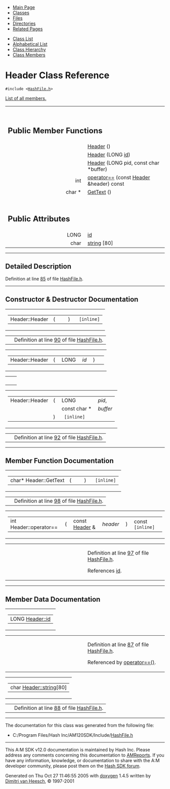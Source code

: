 <div class="tabs">

- [Main Page](index.md)
- <span id="current">[Classes](annotated.md)</span>
- [Files](files.md)
- [Directories](dirs.md)
- [Related Pages](pages.md)

</div>

<div class="tabs">

- [Class List](annotated.md)
- [Alphabetical List](classes.md)
- [Class Hierarchy](hierarchy.md)
- [Class Members](functions.md)

</div>

# Header Class Reference

`#include <`<a href="HashFile_8h-source.md" class="el"><code>HashFile.h</code></a>`>`

[List of all members.](classHeader-members.md)

<table data-border="0" data-cellpadding="0" data-cellspacing="0">
<colgroup>
<col style="width: 50%" />
<col style="width: 50%" />
</colgroup>
<tbody>
<tr>
<td></td>
<td></td>
</tr>
<tr>
<td colspan="2"><br />
&#10;<h2 id="public-member-functions">Public Member Functions</h2></td>
</tr>
<tr>
<td class="memItemLeft" style="text-align: right;" data-nowrap="" data-valign="top"> </td>
<td class="memItemRight" data-valign="bottom"><a href="classHeader.md#777f199c02d671d60e29181666913b75" class="el">Header</a> ()</td>
</tr>
<tr>
<td class="memItemLeft" style="text-align: right;" data-nowrap="" data-valign="top"> </td>
<td class="memItemRight" data-valign="bottom"><a href="classHeader.md#1e9a538b55239c160c7e173263b495a2" class="el">Header</a> (LONG <a href="classHeader.md#b80bb7740288fda1f201890375a60c8f" class="el">id</a>)</td>
</tr>
<tr>
<td class="memItemLeft" style="text-align: right;" data-nowrap="" data-valign="top"> </td>
<td class="memItemRight" data-valign="bottom"><a href="classHeader.md#7e1e47cef747dbe40e11c0e9977e9284" class="el">Header</a> (LONG pid, const char *buffer)</td>
</tr>
<tr>
<td class="memItemLeft" style="text-align: right;" data-nowrap="" data-valign="top">int </td>
<td class="memItemRight" data-valign="bottom"><a href="classHeader.md#c1a8934b07635d2b1a44825b566c2bac" class="el">operator==</a> (const <a href="classHeader.md" class="el">Header</a> &amp;header) const</td>
</tr>
<tr>
<td class="memItemLeft" style="text-align: right;" data-nowrap="" data-valign="top">char * </td>
<td class="memItemRight" data-valign="bottom"><a href="classHeader.md#59cee462c5e06d883260d21037a3ebd7" class="el">GetText</a> ()</td>
</tr>
<tr>
<td colspan="2"><br />
&#10;<h2 id="public-attributes">Public Attributes</h2></td>
</tr>
<tr>
<td class="memItemLeft" style="text-align: right;" data-nowrap="" data-valign="top">LONG </td>
<td class="memItemRight" data-valign="bottom"><a href="classHeader.md#b80bb7740288fda1f201890375a60c8f" class="el">id</a></td>
</tr>
<tr>
<td class="memItemLeft" style="text-align: right;" data-nowrap="" data-valign="top">char </td>
<td class="memItemRight" data-valign="bottom"><a href="classHeader.md#db24aa3dd51cdbac058c4ac7e2be395c" class="el">string</a> [80]</td>
</tr>
</tbody>
</table>

------------------------------------------------------------------------

<span id="_details"></span>

## Detailed Description

Definition at line <a href="HashFile_8h-source.md#l00085" class="el">85</a> of file <a href="HashFile_8h-source.md" class="el">HashFile.h</a>.

------------------------------------------------------------------------

## Constructor & Destructor Documentation

<span id="777f199c02d671d60e29181666913b75" class="anchor"></span>

<table class="mdTable" data-cellpadding="2" data-cellspacing="0">
<colgroup>
<col style="width: 100%" />
</colgroup>
<tbody>
<tr>
<td class="mdRow"><table data-cellpadding="0" data-cellspacing="0" data-border="0">
<tbody>
<tr>
<td class="md" data-nowrap="" data-valign="top">Header::Header</td>
<td class="md" data-valign="top">( </td>
<td class="mdname1" data-valign="top" data-nowrap=""></td>
<td class="md" data-valign="top"> ) </td>
<td class="md" data-nowrap=""><code> [inline]</code></td>
</tr>
</tbody>
</table></td>
</tr>
</tbody>
</table>

|  |  |
|----|----|
|   | Definition at line <a href="HashFile_8h-source.md#l00090" class="el">90</a> of file <a href="HashFile_8h-source.md" class="el">HashFile.h</a>. |

<span id="1e9a538b55239c160c7e173263b495a2" class="anchor"></span>

<table class="mdTable" data-cellpadding="2" data-cellspacing="0">
<colgroup>
<col style="width: 100%" />
</colgroup>
<tbody>
<tr>
<td class="mdRow"><table data-cellpadding="0" data-cellspacing="0" data-border="0">
<tbody>
<tr>
<td class="md" data-nowrap="" data-valign="top">Header::Header</td>
<td class="md" data-valign="top">( </td>
<td class="md" data-nowrap="" data-valign="top">LONG </td>
<td class="mdname1" data-valign="top" data-nowrap=""><em>id</em></td>
<td class="md" data-valign="top"> ) </td>
<td class="md" data-nowrap=""></td>
</tr>
</tbody>
</table></td>
</tr>
</tbody>
</table>

|     |     |
|-----|-----|
|     |     |

<span id="7e1e47cef747dbe40e11c0e9977e9284" class="anchor"></span>

<table class="mdTable" data-cellpadding="2" data-cellspacing="0">
<colgroup>
<col style="width: 100%" />
</colgroup>
<tbody>
<tr>
<td class="mdRow"><table data-cellpadding="0" data-cellspacing="0" data-border="0">
<tbody>
<tr>
<td class="md" data-nowrap="" data-valign="top">Header::Header</td>
<td class="md" data-valign="top">( </td>
<td class="md" data-nowrap="" data-valign="top">LONG </td>
<td class="mdname" data-nowrap=""><em>pid</em>,</td>
</tr>
<tr>
<td class="md" style="text-align: right;" data-nowrap=""></td>
<td class="md"></td>
<td class="md" data-nowrap="">const char * </td>
<td class="mdname" data-nowrap=""><em>buffer</em></td>
</tr>
<tr>
<td class="md"></td>
<td class="md">) </td>
<td colspan="2" class="md"><code> [inline]</code></td>
</tr>
</tbody>
</table></td>
</tr>
</tbody>
</table>

|  |  |
|----|----|
|   | Definition at line <a href="HashFile_8h-source.md#l00092" class="el">92</a> of file <a href="HashFile_8h-source.md" class="el">HashFile.h</a>. |

------------------------------------------------------------------------

## Member Function Documentation

<span id="59cee462c5e06d883260d21037a3ebd7" class="anchor"></span>

<table class="mdTable" data-cellpadding="2" data-cellspacing="0">
<colgroup>
<col style="width: 100%" />
</colgroup>
<tbody>
<tr>
<td class="mdRow"><table data-cellpadding="0" data-cellspacing="0" data-border="0">
<tbody>
<tr>
<td class="md" data-nowrap="" data-valign="top">char* Header::GetText</td>
<td class="md" data-valign="top">( </td>
<td class="mdname1" data-valign="top" data-nowrap=""></td>
<td class="md" data-valign="top"> ) </td>
<td class="md" data-nowrap=""><code> [inline]</code></td>
</tr>
</tbody>
</table></td>
</tr>
</tbody>
</table>

|  |  |
|----|----|
|   | Definition at line <a href="HashFile_8h-source.md#l00098" class="el">98</a> of file <a href="HashFile_8h-source.md" class="el">HashFile.h</a>. |

<span id="c1a8934b07635d2b1a44825b566c2bac" class="anchor"></span>

<table class="mdTable" data-cellpadding="2" data-cellspacing="0">
<colgroup>
<col style="width: 100%" />
</colgroup>
<tbody>
<tr>
<td class="mdRow"><table data-cellpadding="0" data-cellspacing="0" data-border="0">
<tbody>
<tr>
<td class="md" data-nowrap="" data-valign="top">int Header::operator==</td>
<td class="md" data-valign="top">( </td>
<td class="md" data-nowrap="" data-valign="top">const <a href="classHeader.md" class="el">Header</a> &amp; </td>
<td class="mdname1" data-valign="top" data-nowrap=""><em>header</em></td>
<td class="md" data-valign="top"> ) </td>
<td class="md" data-nowrap="">const<code> [inline]</code></td>
</tr>
</tbody>
</table></td>
</tr>
</tbody>
</table>

<table data-cellspacing="5" data-cellpadding="0" data-border="0">
<colgroup>
<col style="width: 50%" />
<col style="width: 50%" />
</colgroup>
<tbody>
<tr>
<td> </td>
<td><p>Definition at line <a href="HashFile_8h-source.md#l00097" class="el">97</a> of file <a href="HashFile_8h-source.md" class="el">HashFile.h</a>.</p>
<p>References <a href="HashFile_8h-source.md#l00087" class="el">id</a>.</p></td>
</tr>
</tbody>
</table>

------------------------------------------------------------------------

## Member Data Documentation

<span id="b80bb7740288fda1f201890375a60c8f" class="anchor"></span>

<table class="mdTable" data-cellpadding="2" data-cellspacing="0">
<colgroup>
<col style="width: 100%" />
</colgroup>
<tbody>
<tr>
<td class="mdRow"><table data-cellpadding="0" data-cellspacing="0" data-border="0">
<tbody>
<tr>
<td class="md" data-nowrap="" data-valign="top">LONG <a href="classHeader.md#b80bb7740288fda1f201890375a60c8f" class="el">Header::id</a></td>
</tr>
</tbody>
</table></td>
</tr>
</tbody>
</table>

<table data-cellspacing="5" data-cellpadding="0" data-border="0">
<colgroup>
<col style="width: 50%" />
<col style="width: 50%" />
</colgroup>
<tbody>
<tr>
<td> </td>
<td><p>Definition at line <a href="HashFile_8h-source.md#l00087" class="el">87</a> of file <a href="HashFile_8h-source.md" class="el">HashFile.h</a>.</p>
<p>Referenced by <a href="HashFile_8h-source.md#l00097" class="el">operator==()</a>.</p></td>
</tr>
</tbody>
</table>

<span id="db24aa3dd51cdbac058c4ac7e2be395c" class="anchor"></span>

<table class="mdTable" data-cellpadding="2" data-cellspacing="0">
<colgroup>
<col style="width: 100%" />
</colgroup>
<tbody>
<tr>
<td class="mdRow"><table data-cellpadding="0" data-cellspacing="0" data-border="0">
<tbody>
<tr>
<td class="md" data-nowrap="" data-valign="top">char <a href="classHeader.md#db24aa3dd51cdbac058c4ac7e2be395c" class="el">Header::string</a>[80]</td>
</tr>
</tbody>
</table></td>
</tr>
</tbody>
</table>

|  |  |
|----|----|
|   | Definition at line <a href="HashFile_8h-source.md#l00088" class="el">88</a> of file <a href="HashFile_8h-source.md" class="el">HashFile.h</a>. |

------------------------------------------------------------------------

The documentation for this class was generated from the following file:

- C:/Program Files/Hash Inc/AM120SDK/Include/<a href="HashFile_8h-source.md" class="el">HashFile.h</a>

------------------------------------------------------------------------

<span class="small">This A:M SDK v12.0 documentation is maintained by Hash Inc. Please address any comments concerning this documentation to [AMReports](http://www.hash.com/reports). If you have any information, knowledge, or documentation to share with the A:M developer community, please post them on the [Hash SDK forum](http://www.hash.com/forums/index.php?showforum=11).</span>

Generated on Thu Oct 27 11:46:55 2005 with [<span class="image placeholder" original-image-src="doxygen.png" original-image-title="" height="45" width="100" align="middle" border="0">doxygen</span>](http://www.doxygen.org/index.html) 1.4.5 written by [Dimitri van Heesch](mailto:dimitri@stack.nl), © 1997-2001

